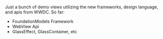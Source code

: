 Just a bunch of demo views utilizing the new frameworks, design language, and apis from WWDC. So far:
- FoundationModels Framework
- WebView Api
- GlassEffect, GlassContainer, etc
